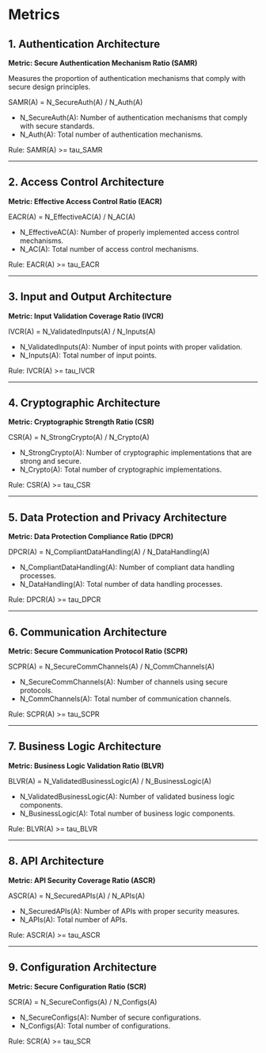 # Metrics

## 1. Authentication Architecture

**Metric: Secure Authentication Mechanism Ratio (SAMR)**

Measures the proportion of authentication mechanisms that comply with secure design principles.

SAMR(A) = N_SecureAuth(A) / N_Auth(A)

- N_SecureAuth(A): Number of authentication mechanisms that comply with secure standards.
- N_Auth(A): Total number of authentication mechanisms.

Rule: SAMR(A) >= tau_SAMR

---

## 2. Access Control Architecture

**Metric: Effective Access Control Ratio (EACR)**

EACR(A) = N_EffectiveAC(A) / N_AC(A)

- N_EffectiveAC(A): Number of properly implemented access control mechanisms.
- N_AC(A): Total number of access control mechanisms.

Rule: EACR(A) >= tau_EACR

---

## 3. Input and Output Architecture

**Metric: Input Validation Coverage Ratio (IVCR)**

IVCR(A) = N_ValidatedInputs(A) / N_Inputs(A)

- N_ValidatedInputs(A): Number of input points with proper validation.
- N_Inputs(A): Total number of input points.

Rule: IVCR(A) >= tau_IVCR

---

## 4. Cryptographic Architecture

**Metric: Cryptographic Strength Ratio (CSR)**

CSR(A) = N_StrongCrypto(A) / N_Crypto(A)

- N_StrongCrypto(A): Number of cryptographic implementations that are strong and secure.
- N_Crypto(A): Total number of cryptographic implementations.

Rule: CSR(A) >= tau_CSR

---

## 5. Data Protection and Privacy Architecture

**Metric: Data Protection Compliance Ratio (DPCR)**

DPCR(A) = N_CompliantDataHandling(A) / N_DataHandling(A)

- N_CompliantDataHandling(A): Number of compliant data handling processes.
- N_DataHandling(A): Total number of data handling processes.

Rule: DPCR(A) >= tau_DPCR

---

## 6. Communication Architecture

**Metric: Secure Communication Protocol Ratio (SCPR)**

SCPR(A) = N_SecureCommChannels(A) / N_CommChannels(A)

- N_SecureCommChannels(A): Number of channels using secure protocols.
- N_CommChannels(A): Total number of communication channels.

Rule: SCPR(A) >= tau_SCPR

---

## 7. Business Logic Architecture

**Metric: Business Logic Validation Ratio (BLVR)**

BLVR(A) = N_ValidatedBusinessLogic(A) / N_BusinessLogic(A)

- N_ValidatedBusinessLogic(A): Number of validated business logic components.
- N_BusinessLogic(A): Total number of business logic components.

Rule: BLVR(A) >= tau_BLVR

---

## 8. API Architecture

**Metric: API Security Coverage Ratio (ASCR)**

ASCR(A) = N_SecuredAPIs(A) / N_APIs(A)

- N_SecuredAPIs(A): Number of APIs with proper security measures.
- N_APIs(A): Total number of APIs.

Rule: ASCR(A) >= tau_ASCR

---

## 9. Configuration Architecture

**Metric: Secure Configuration Ratio (SCR)**

SCR(A) = N_SecureConfigs(A) / N_Configs(A)

- N_SecureConfigs(A): Number of secure configurations.
- N_Configs(A): Total number of configurations.

Rule: SCR(A) >= tau_SCR
